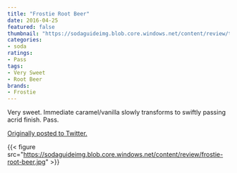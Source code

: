 ```yaml
---
title: "Frostie Root Beer"
date: 2016-04-25
featured: false
thumbnail: "https://sodaguideimg.blob.core.windows.net/content/review/thumbs/frostie-root-beer.jpg"
categories:
- soda
ratings:
- Pass
tags:
- Very Sweet
- Root Beer
brands:
- Frostie
---
```


Very sweet. Immediate caramel/vanilla slowly transforms to swiftly passing acrid finish. Pass.

[Originally posted to Twitter.](https://twitter.com/Cavorter/status/724697567062155265)

{{< figure src="https://sodaguideimg.blob.core.windows.net/content/review/frostie-root-beer.jpg" >}}


